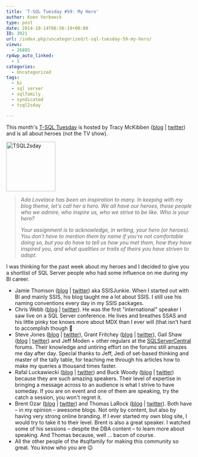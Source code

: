 ```yaml
---
title: 'T-SQL Tuesday #59: My Hero'
author: Koen Verbeeck
type: post
date: 2014-10-14T06:56:19+00:00
ID: 3021
url: /index.php/uncategorized/t-sql-tuesday-59-my-hero/
views:
  - 26885
rp4wp_auto_linked:
  - 1
categories:
  - Uncategorized
tags:
  - bi
  - sql server
  - sqlfamily
  - syndicated
  - tsql2sday

---
```

This month's [T-SQL Tuesday][1] is hosted by Tracy McKibben ([blog][2] | [twitter][3]) and is all about heroes (not the TV show).

[<img class="alignnone size-full wp-image-2241" src="https://lessthandot.z19.web.core.windows.net/wp-content/uploads/2014/01/TSQL2sday.png" alt="TSQL2sday" width="133" height="134" />][1]

> _Ada Lovelace has been an inspiration to many. In keeping with my blog theme, let's call her a hero. We all have our heroes, those people who we admire, who inspire us, who we strive to be like. Who is your hero?_
> 
> _Your assignment is to acknowledge, in writing, your hero (or heroes). You don't have to mention them by name if you're not comfortable doing so, but you do have to tell us how you met them, how they have inspired you, and what qualities or traits of theirs you have striven to adopt._

I was thinking for the past week about my heroes and I decided to give you a shortlist of SQL Server people who had some influence on me during my BI career.

  * Jamie Thomson ([blog][4] | [twitter][5]) aka SSISJunkie. When I started out with BI and mainly SSIS, his blog taught me a lot about SSIS. I still use his naming conventions every day in my SSIS packages.
  * Chris Webb ([blog][6] | [twitter][7]). He was the first "international" speaker I saw live on a SQL Server conference. He lives and breathes SSAS and his little pinky toe knows more about MDX than I ever will (that isn't hard to accomplish though 🙂
  * Steve Jones ([blog][8] | [twitter][9]), Grant Fritchey ([blog][10] | [twitter][11]), Gail Shaw ([blog][12] | [twitter][13]) and Jeff Moden + other regulars at the [SQLServerCentral][14] forums. Their knowledge and untiring effort on the forums still amazes me day after day. Special thanks to Jeff, Jedi of set-based thinking and master of the tally table, for teaching me through his articles how to make my queries a thousand times faster.
  * Rafal Luckawiecki ([blog][15] | [twitter][16]) and Buck Woody ([blog][17] | [twitter][18]) because they are such amazing speakers. Their level of expertise in bringing a message across to an audience is what I strive to have someday. If you are on event and one of them are speaking, try the catch a session, you won't regret it.
  * Brent Ozar ([blog][19] | [twitter][20]) and Thomas LaRock ([blog][21] | [twitter][22]). Both have – in my opinion – awesome blogs. Not only by content, but also by having very strong online branding. If I ever started my own blog site, I would try to take it to their level. Brent is also a great speaker. I watched some of his sessions – despite the DBA content – to learn more about speaking. And Thomas because, well ... bacon of course.
  * All the other people of the #sqlfamily for making this community so great. You know who you are 😉

 [1]: http://realsqlguy.com/invite-for-tsql2sday-59-my-hero/
 [2]: http://realsqlguy.com/
 [3]: https://twitter.com/RealSQLGuy
 [4]: http://sqlblog.com/blogs/jamie_thomson/
 [5]: https://twitter.com/jamiet
 [6]: http://cwebbbi.wordpress.com/
 [7]: https://twitter.com/Technitrain
 [8]: http://voiceofthedba.com/
 [9]: https://twitter.com/way0utwest
 [10]: http://www.scarydba.com/
 [11]: https://twitter.com/GFritchey
 [12]: http://sqlinthewild.co.za/
 [13]: https://twitter.com/SQLintheWild
 [14]: http://www.sqlservercentral.com/
 [15]: https://projectbotticelli.com/
 [16]: https://twitter.com/rafaldotnet
 [17]: http://buckwoody.com/
 [18]: https://twitter.com/buckwoody
 [19]: http://www.brentozar.com/
 [20]: https://twitter.com/BrentO
 [21]: http://thomaslarock.com/
 [22]: https://twitter.com/SQLRockstar